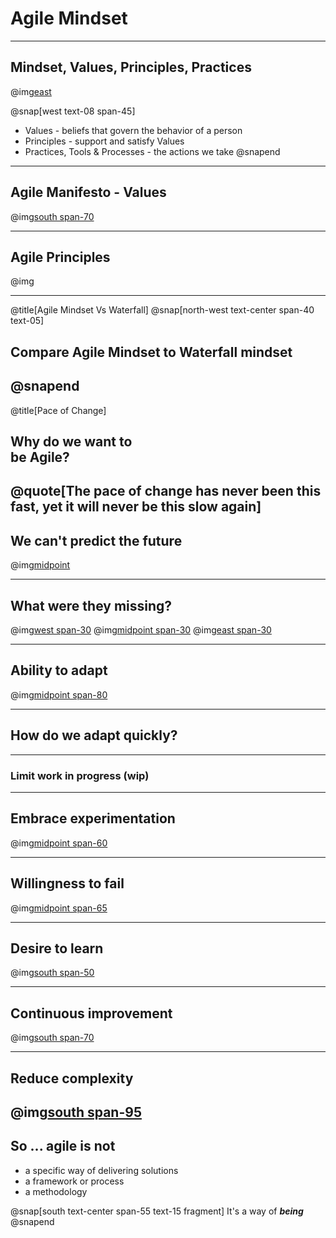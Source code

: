 
# Agile Mindset
---
## Mindset, Values, Principles, Practices
@img[east](assets/img/agile-mindset.jpg)

@snap[west text-08 span-45]
- Values - beliefs that govern the behavior of a person
- Principles - support and satisfy Values
- Practices, Tools & Processes - the actions we take
@snapend
---
## Agile Manifesto - Values
@img[south span-70](assets/img/agile-manifesto.png)

---
## Agile Principles
@img[](assets/img/agile-principles.png)

---
@title[Agile Mindset Vs Waterfall]
@snap[north-west text-center span-40 text-05]
## Compare Agile Mindset to Waterfall mindset
@snapend
---
@title[Pace of Change]
## Why do we want to<br> be Agile?
@quote[The pace of change has never been this fast, yet it will never be this slow again]
---
## We can't predict the future
@img[midpoint](assets/img/mind-reader.png)

---
## What were they missing?
@img[west span-30](assets/img/blockbuster.png)
@img[midpoint span-30](assets/img/kodak.jpg)
@img[east span-30](assets/img/toysrus.png)

---
## Ability to adapt
@img[midpoint span-80](assets/img/adaptability.jpg)

---
## How do we adapt quickly?
---
### Limit work in progress (wip)

---
## Embrace experimentation
@img[midpoint span-60](assets/img/experiment.png)

---
## Willingness to fail
@img[midpoint span-65](assets/img/fail.jpg)

---
## Desire to learn
@img[south span-50](assets/img/brain.jpg)

---
## Continuous improvement
@img[south span-70](assets/img/make-time.png)

---
## Reduce complexity
@img[south span-95](assets/img/ham.png)
---
## So ... agile is **not**
- a specific way of delivering solutions
- a framework or process
- a methodology

@snap[south text-center span-55 text-15 fragment]
It's a way of ***being***
@snapend
